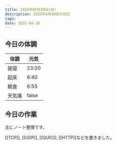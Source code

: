 ```yaml
---
title: 2025年04月30日(水)
description: 2025年4月30日の日記
tags: 
date: 2025-04-30
---
```

## 今日の体調

| 体調  | 元気    |
| --- | ----- |
| 就寝  | 23:20 |
| 起床  | 6:40  |
| 朝食  | 6:55  |
| 天気痛 | false |

## 今日の作業
主にノート整理です。

[[TCP]], [[UDP]], [[QUIC]], [[HTTP]]などを書きました。